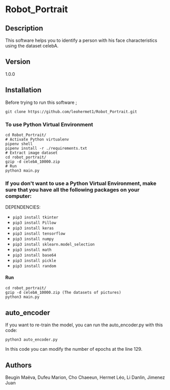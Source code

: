# Robot_Portrait

## Description
This software helps you to identify a person with his face characteristics using the dataset celebA.

## Version
1.0.0

## Installation
Before trying to run this software ;
```
git clone https://github.com/leohermet1/Robot_Portrait.git
```
### To use Python Virtual Environment
```
cd Robot_Portrait/
# Activate Python virtualenv
pipenv shell
pipenv install -r ./requirements.txt
# Extract image dataset
cd robot_portrait/
gzip -d celebA_10000.zip
# Run 
python3 main.py
```

### If you don't want to use a Python Virtual Environment, make sure that you have all the following packages on your computer:
DEPENDENCIES:
+ `pip3 install tkinter`
+ `pip3 install Pillow`
+ `pip3 install keras`
+ `pip3 install tensorflow`
+ `pip3 install numpy`
+ `pip3 install sklearn.model_selection`
+ `pip3 install math`
+ `pip3 install base64`
+ `pip3 install pickle`
+ `pip3 install random`

#### Run
```
cd robot_portrait/
gzip -d celebA_10000.zip (The datasets of pictures)
python3 main.py
```

## auto_encoder
If you want to re-train the model, you can run the auto_encoder.py with this code:
```
python3 auto_encoder.py
```
In this code you can modify the number of epochs at the line 129.


## Authors
Beugin Maëva, Dufeu Marion, Cho Chaeeun, Hermet Léo, Li Danlin, Jimenez Juan
